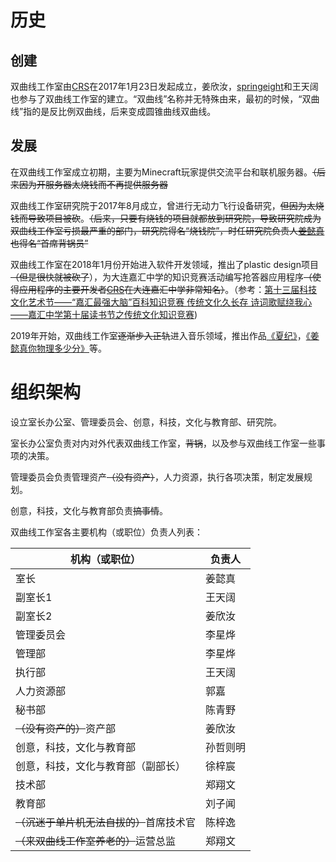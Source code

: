 # 历史

## 创建

双曲线工作室由[CRS](/crs)在2017年1月23日发起成立，姜欣汝，[springeight](/springeight)和王天阔也参与了双曲线工作室的建立。“双曲线”名称并无特殊由来，最初的时候，“双曲线”指的是反比例双曲线，后来变成圆锥曲线双曲线。

## 发展

在双曲线工作室成立初期，主要为Minecraft玩家提供交流平台和联机服务器。<del>（后来因为开服务器太烧钱而不再提供服务器</del>

双曲线工作室研究院于2017年8月成立，曾进行无动力飞行设备研究，<del>但因为太烧钱而导致项目被砍</del>。<del>（后来，只要有烧钱的项目就都放到研究院，导致研究院成为双曲线工作室亏损最严重的部门，研究院得名“烧钱院”，时任研究院负责人[姜懿真](/jiangyizhen)也得名“首席背锅员”</del>

双曲线工作室在2018年1月份开始进入软件开发领域，推出了plastic design项目<del>（但是很快就被砍了</del>），为大连嘉汇中学的知识竞赛活动编写抢答器应用程序<del>（使得应用程序的主要开发者[CRS](/crs)在大连嘉汇中学非常知名）</del>。（参考：[第十三届科技文化艺术节——“嘉汇最强大脑”百科知识竞赛 ](https://mp.weixin.qq.com/s?__biz=MzU3NDkzNzYxMA==&mid=2247486159&amp;idx=3&amp;sn=f8cb4347809861f01edb2c86500d7c24&source=41#wechat_redirect) [传统文化久长存 诗词歌赋绕我心——嘉汇中学第十届读书节之传统文化知识竞赛](https://mp.weixin.qq.com/s?__biz=MzU3NDkzNzYxMA==&mid=2247486102&amp;idx=1&amp;sn=8ead090ed3972358468ba65487395af8&source=41#wechat_redirect))

2019年开始，双曲线工作室<del>逐渐步入正轨</del>进入音乐领域，推出作品[《夏纪》](/xiaji)，[《姜懿真你物理多少分》](/wulifen)等。

# 组织架构

设立室长办公室、管理委员会、创意，科技，文化与教育部、研究院。

室长办公室负责对内对外代表双曲线工作室，<del>背锅</del>，以及参与双曲线工作室一些事项的决策。

管理委员会负责管理资产<del>（没有资产）</del>，人力资源，执行各项决策，制定发展规划。

创意，科技，文化与教育部负责<del>搞事情</del>。

双曲线工作室各主要机构（或职位）负责人列表：

| 机构（或职位）                                  | 负责人   |
| ----------------------------------------------- | -------- |
| 室长                                            | 姜懿真   |
| 副室长1                                         | 王天阔   |
| 副室长2                                         | 姜欣汝   |
| 管理委员会                                      | 李星烨   |
| 管理部                                          | 李星烨   |
| 执行部                                          | 王天阔   |
| 人力资源部                                      | 郭嘉     |
| 秘书部                                          | 陈青野   |
| <del>（没有资产的）</del>资产部                 | 姜欣汝   |
| 创意，科技，文化与教育部                        | 孙哲则明 |
| 创意，科技，文化与教育部（副部长）              | 徐梓宸   |
| 技术部                                          | 郑翔文   |
| 教育部                                          | 刘子闻   |
| <del>（沉迷于单片机无法自拔的）</del>首席技术官 | 陈梓逸   |
| <del>（来双曲线工作室养老的）</del>运营总监     | 郑翔文   |

